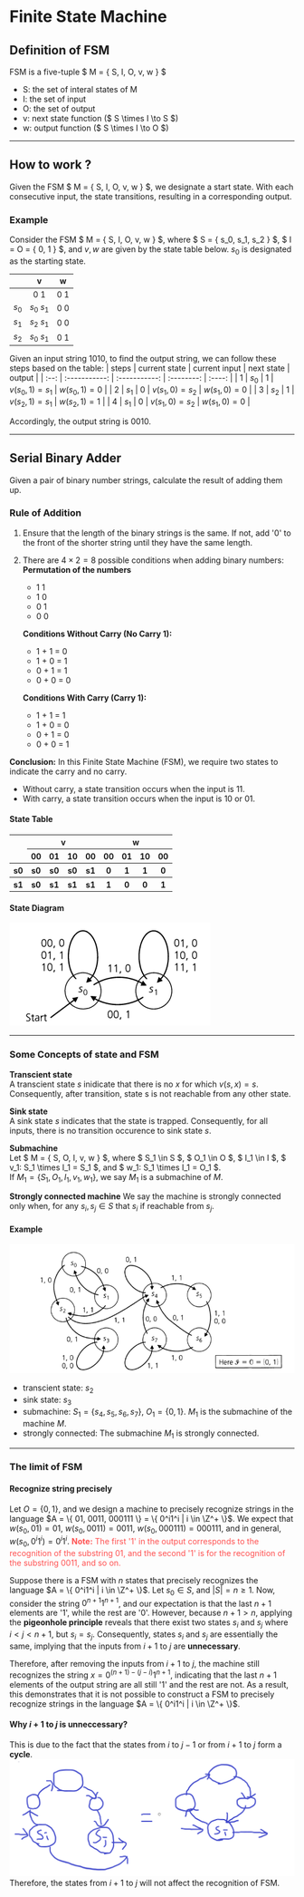 # Finite State Machine

## Definition of FSM

FSM is a five-tuple $ M = \{ S, I, O, v, w \} $

- S: the set of interal states of M
- I: the set of input
- O: the set of output
- v: next state function ($ S \times I \to S $)
- w: output function ($ S \times I \to O $)

---

## How to work ?

Given the FSM $ M = \{ S, I, O, v, w \} $, we designate a start state. With each consecutive input, the state transitions, resulting in a corresponding output.

### Example

Consider the FSM $ M = \{ S, I, O, v, w \} $, where $ S = \{ s_0, s_1, s_2 \} $, $ I = O = \{ 0, 1 \} $, and $v, w$ are given by the state table below. $s_0$ is designated as the starting state.

|       |  v          |  w  |
|:-----:|:-----------:|:---:|
|       | 0 1         | 0 1 |
| $s_0$ | $s_0$ $s_1$ | 0 0 |
| $s_1$ | $s_2$ $s_1$ | 0 0 |
| $s_2$ | $s_0$ $s_1$ | 0 1 |

Given an input string 1010, to find the output string, we can follow these steps based on the table:
| steps | current state | current input | next state | output |
| :--:  | :-----------: | :-----------: | :--------: | :----: |
| 1 | $s_0$ | 1 | $v(s_0, 1)=s_1$ | $w(s_0, 1)=0$ |
| 2 | $s_1$ | 0 | $v(s_1, 0)=s_2$ | $w(s_1, 0)=0$ |
| 3 | $s_2$ | 1 | $v(s_2, 1)=s_1$ | $w(s_2, 1)=1$ |
| 4 | $s_1$ | 0 | $v(s_1, 0)=s_2$ | $w(s_1, 0)=0$ |

Accordingly, the output string is 0010.

---

## Serial Binary Adder

Given a pair of binary number strings, calculate the result of adding them up.  

### Rule of Addition

1. Ensure that the length of the binary strings is the same. If not, add '0' to the front of the shorter string until they have the same length.
2. There are $4 \times 2 = 8$ possible conditions when adding binary numbers:  
    **Permutation of the numbers**
    - 1 1
    - 1 0
    - 0 1
    - 0 0

    **Conditions Without Carry (No Carry 1):**  
    - 1 + 1 = 0
    - 1 + 0 = 1
    - 0 + 1 = 1
    - 0 + 0 = 0

    **Conditions With Carry (Carry 1):**
    - 1 + 1 = 1
    - 1 + 0 = 0
    - 0 + 1 = 0
    - 0 + 0 = 1

**Conclusion:** In this Finite State Machine (FSM), we require two states to indicate the carry and no carry.

- Without carry, a state transition occurs when the input is 11.
- With carry, a state transition occurs when the input is 10 or 01.

#### State Table

<table>
    <tr>
        <th rowspan="2"></th>
        <th colspan="4">v</th>
        <th colspan="4">w</th>
    </tr>
    <tr>
        <th>00</th>
        <th>01</th>
        <th>10</th>
        <th>00</th>
        <th>00</th>
        <th>01</th>
        <th>10</th>
        <th>00</th>
    </tr>
    <tr>
        <th>s0</th>
        <th>s0</th>
        <th>s0</th>
        <th>s0</th>
        <th>s1</th>
        <th>0</th>
        <th>1</th>
        <th>1</th>
        <th>0</th>
    </tr>
    <tr>
        <th>s1</th>
        <th>s0</th>
        <th>s1</th>
        <th>s1</th>
        <th>s1</th>
        <th>1</th>
        <th>0</th>
        <th>0</th>
        <th>1</th>
    </tr>

</table>

#### State Diagram

![Alt text][img]

[img]: FSM_addition.png

---

### Some Concepts of state and FSM

**Transcient state**  
A transcient state $s$ inidicate that there is no $x$ for which $v(s, x)=s$. Consequently, after transition, state s is not reachable from any other state.  

**Sink state**  
A sink state $s$ indicates that the state is trapped. Consequently, for all inputs, there is no transition occurence to sink state $s$.  

**Submachine**  
Let $ M = \{ S, O, I, v, w \} $, where $ S_1 \in S $, $ O_1 \in O $, $ I_1 \in I $, $ v_1: S_1 \times I_1 = S_1 $, and $ w_1: S_1 \times I_1 = O_1 $.  
If $M_1 = \{ S_1, O_1, I_1, v_1, w_1 \}$, we say $M_1$ is a submachine of $M$.

**Strongly connected machine**
We say the machine is strongly connected only when, for any $s_i, s_j \in S$ that $s_i$ if reachable from $s_j$.

#### Example

![img](FSM_example.png)

- transcient state: $s_2$
- sink state: $s_3$
- submachine: $S_1 = \{ s_4, s_5, s_6, s_7 \}$, $O_1 = \{ 0, 1 \}$. $M_1$ is the submachine of the machine $M$.
- strongly connected: The submachine $M_1$ is strongly connected.

---

### The limit of FSM

#### Recognize string precisely

Let $O = \{ 0, 1 \}$, and we design a machine to precisely recognize strings in the language $A = \{ 01, 0011, 000111 \} = \{ 0^i1^i | i \in \Z^+ \}$.
We expect that $w(s_0, 01) = 01$, $w(s_0, 0011) = 0011$, $w(s_0, 000111) = 000111$, and in general, $w(s_0, 0^i1^i) = 0^i1^i$.
<font color = #FF5151>**Note:** The first '1' in the output corresponds to the recognition of the substring 01, and the second '1' is for the recognition of the substring 0011, and so on.</font>

Suppose there is a FSM with $n$ states that precisely recognizes the language $A = \{ 0^i1^i | i \in \Z^+ \}$.
Let $s_0 \in S$, and $|S| = n \geq 1$.
Now, consider the string $0^{n+1}1^{n+1}$, and our expectation is that the last $n+1$ elements are '1', while the rest are '0'.
However, because $n + 1 > n$, applying the **pigeonhole principle** reveals that there exist two states $s_i$ and $s_j$ where $i \lt j \lt n+1$, but $s_i = s_j$.
Consequently, states $s_i$ and $s_j$ are essentially the same, implying that the inputs from $i+1$ to $j$ are **unnecessary**.

Therefore, after removing the inputs from $i+1$ to $j$, the machine still recognizes the string $x = 0^{(n+1) - (j-i)}1^{n+1}$, indicating that the last $n+1$ elements of the output string are all still '1' and the rest are not.
As a result, this demonstrates that it is not possible to construct a FSM to precisely recognize strings in the language $A = \{ 0^i1^i | i \in \Z^+ \}$.

#### Why $i+1$ to $j$ is unneccessary?

This is due to the fact that the states from $i$ to $j-1$ or from $i+1$ to $j$ form a **cycle**.
![img](image.png)
Therefore, the states from $i+1$ to $j$ will not affect the recognition of FSM.
